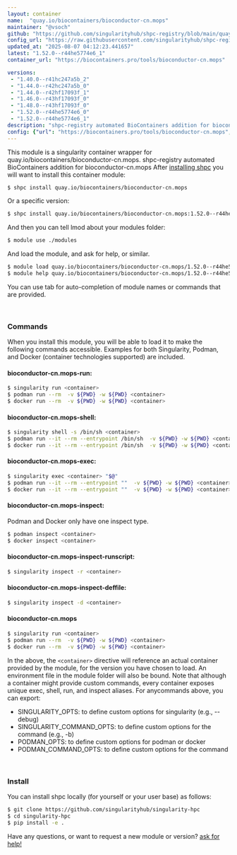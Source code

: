 ```yaml
---
layout: container
name:  "quay.io/biocontainers/bioconductor-cn.mops"
maintainer: "@vsoch"
github: "https://github.com/singularityhub/shpc-registry/blob/main/quay.io/biocontainers/bioconductor-cn.mops/container.yaml"
config_url: "https://raw.githubusercontent.com/singularityhub/shpc-registry/main/quay.io/biocontainers/bioconductor-cn.mops/container.yaml"
updated_at: "2025-08-07 04:12:23.441657"
latest: "1.52.0--r44he5774e6_1"
container_url: "https://biocontainers.pro/tools/bioconductor-cn.mops"

versions:
 - "1.40.0--r41hc247a5b_2"
 - "1.44.0--r42hc247a5b_0"
 - "1.44.0--r42hf17093f_1"
 - "1.46.0--r43hf17093f_0"
 - "1.48.0--r43hf17093f_0"
 - "1.52.0--r44he5774e6_0"
 - "1.52.0--r44he5774e6_1"
description: "shpc-registry automated BioContainers addition for bioconductor-cn.mops"
config: {"url": "https://biocontainers.pro/tools/bioconductor-cn.mops", "maintainer": "@vsoch", "description": "shpc-registry automated BioContainers addition for bioconductor-cn.mops", "latest": {"1.52.0--r44he5774e6_1": "sha256:797362ee740b84183f34edc4890977916a154056a86511fe82cc218b5f7c82fb"}, "tags": {"1.40.0--r41hc247a5b_2": "sha256:777a5d495827b8662cfdeebae569fdad085c6a821ca9dd204c67e8370ddd7230", "1.44.0--r42hc247a5b_0": "sha256:099b0d673675d1c99e2c026af289a232843bdb4c3cdb765dd3afe5d035876374", "1.44.0--r42hf17093f_1": "sha256:a8e809283293a94be2100cf7a89b8b46fc0012cc41a156be2c36cf8d46af3894", "1.46.0--r43hf17093f_0": "sha256:2db0c91a520fb85adb5883691d0c192bc0885994923ad8b7ceb68e521dedcf82", "1.48.0--r43hf17093f_0": "sha256:9c76e492de84dc51db3cd08aa9c095093646f116288cf08489ff94c58460708d", "1.52.0--r44he5774e6_0": "sha256:1c0cdad1e5889fe555039da8f58a166d6b4687279cc575e3f0fb02d90ab757a4", "1.52.0--r44he5774e6_1": "sha256:797362ee740b84183f34edc4890977916a154056a86511fe82cc218b5f7c82fb"}, "docker": "quay.io/biocontainers/bioconductor-cn.mops"}
---
```


This module is a singularity container wrapper for quay.io/biocontainers/bioconductor-cn.mops.
shpc-registry automated BioContainers addition for bioconductor-cn.mops
After [installing shpc](#install) you will want to install this container module:


```bash
$ shpc install quay.io/biocontainers/bioconductor-cn.mops
```

Or a specific version:

```bash
$ shpc install quay.io/biocontainers/bioconductor-cn.mops:1.52.0--r44he5774e6_1
```

And then you can tell lmod about your modules folder:

```bash
$ module use ./modules
```

And load the module, and ask for help, or similar.

```bash
$ module load quay.io/biocontainers/bioconductor-cn.mops/1.52.0--r44he5774e6_1
$ module help quay.io/biocontainers/bioconductor-cn.mops/1.52.0--r44he5774e6_1
```

You can use tab for auto-completion of module names or commands that are provided.

<br>

### Commands

When you install this module, you will be able to load it to make the following commands accessible.
Examples for both Singularity, Podman, and Docker (container technologies supported) are included.

#### bioconductor-cn.mops-run:

```bash
$ singularity run <container>
$ podman run --rm  -v ${PWD} -w ${PWD} <container>
$ docker run --rm  -v ${PWD} -w ${PWD} <container>
```

#### bioconductor-cn.mops-shell:

```bash
$ singularity shell -s /bin/sh <container>
$ podman run --it --rm --entrypoint /bin/sh  -v ${PWD} -w ${PWD} <container>
$ docker run --it --rm --entrypoint /bin/sh  -v ${PWD} -w ${PWD} <container>
```

#### bioconductor-cn.mops-exec:

```bash
$ singularity exec <container> "$@"
$ podman run --it --rm --entrypoint ""  -v ${PWD} -w ${PWD} <container> "$@"
$ docker run --it --rm --entrypoint ""  -v ${PWD} -w ${PWD} <container> "$@"
```

#### bioconductor-cn.mops-inspect:

Podman and Docker only have one inspect type.

```bash
$ podman inspect <container>
$ docker inspect <container>
```

#### bioconductor-cn.mops-inspect-runscript:

```bash
$ singularity inspect -r <container>
```

#### bioconductor-cn.mops-inspect-deffile:

```bash
$ singularity inspect -d <container>
```



#### bioconductor-cn.mops

```bash
$ singularity run <container>
$ podman run --rm  -v ${PWD} -w ${PWD} <container>
$ docker run --rm  -v ${PWD} -w ${PWD} <container>
```


In the above, the `<container>` directive will reference an actual container provided
by the module, for the version you have chosen to load. An environment file in the
module folder will also be bound. Note that although a container
might provide custom commands, every container exposes unique exec, shell, run, and
inspect aliases. For anycommands above, you can export:

 - SINGULARITY_OPTS: to define custom options for singularity (e.g., --debug)
 - SINGULARITY_COMMAND_OPTS: to define custom options for the command (e.g., -b)
 - PODMAN_OPTS: to define custom options for podman or docker
 - PODMAN_COMMAND_OPTS: to define custom options for the command

<br>

### Install

You can install shpc locally (for yourself or your user base) as follows:

```bash
$ git clone https://github.com/singularityhub/singularity-hpc
$ cd singularity-hpc
$ pip install -e .
```

Have any questions, or want to request a new module or version? [ask for help!](https://github.com/singularityhub/singularity-hpc/issues)